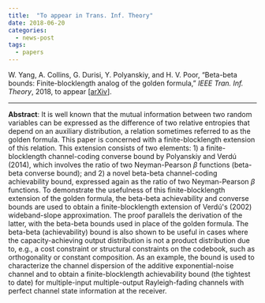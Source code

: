 ```yaml
--- 
title:  "To appear in Trans. Inf. Theory"
date: 2018-06-20
categories: 
  - news-post
tags:
  - papers
---
```

 W. Yang, A. Collins, G. Durisi, Y. Polyanskiy, and H. V. Poor, “Beta-beta bounds: Finite-blocklength analog of the golden formula,” <i>IEEE Tran. Inf. Theory</i>, 2018, to appear [<a href="https://arxiv.org/abs/1706.05972" target="_blank">arXiv</a>]. 
  <hr>

**Abstract**: 
It is well known that the mutual information between two random variables can be expressed as the difference of two relative entropies that depend on an auxiliary distribution, a relation sometimes referred to as the golden formula. This paper is concerned with a finite-blocklength extension of this relation. This extension consists of two elements: 1) a finite-blocklength channel-coding converse bound by Polyanskiy and Verdú (2014), which involves the ratio of two Neyman-Pearson $\beta$ functions (beta-beta converse bound); and 2) a novel beta-beta channel-coding achievability bound, expressed again as the ratio of two Neyman-Pearson $\beta$ functions. 
To demonstrate the usefulness of this finite-blocklength extension of the golden formula, the beta-beta achievability and converse bounds are used to obtain a finite-blocklength extension of Verdú's (2002) wideband-slope approximation. The proof parallels the derivation of the latter, with the beta-beta bounds used in place of the golden formula. 
The beta-beta (achievability) bound is also shown to be useful in cases where the capacity-achieving output distribution is not a product distribution due to, e.g., a cost constraint or structural constraints on the codebook, such as orthogonality or constant composition. As an example, the bound is used to characterize the channel dispersion of the additive exponential-noise channel and to obtain a finite-blocklength achievability bound (the tightest to date) for multiple-input multiple-output Rayleigh-fading channels with perfect channel state information at the receiver.